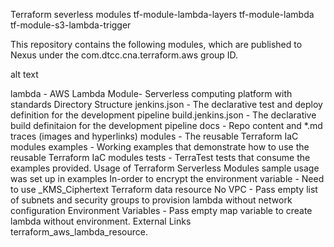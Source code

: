 Terraform severless modules
tf-module-lambda-layers tf-module-lambda tf-module-s3-lambda-trigger

This repository contains the following modules, which are published to Nexus under the com.dtcc.cna.terraform.aws group ID.

alt text

lambda - AWS Lambda Module- Serverless computing platform with standards
Directory Structure
jenkins.json - The declarative test and deploy definition for the development pipeline
build.jenkins.json - The declarative build definitaion for the development pipeline
docs - Repo content and *.md traces (images and hyperlinks)
modules - The reusable Terraform IaC modules
examples - Working examples that demonstrate how to use the reusable Terraform IaC modules
tests - TerraTest tests that consume the examples provided.
Usage of Terraform Serverless Modules
sample usage was set up in examples
In-order to encrypt the environment variable - Need to use _KMS_Ciphertext Terraform data resource
No VPC - Pass empty list of subnets and security groups to provision lambda without network configuration
Environment Variables - Pass empty map variable to create lambda without environment.
External Links
terraform_aws_lambda_resource.
